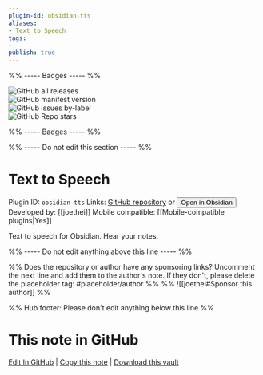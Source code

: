 ```yaml
---
plugin-id: obsidian-tts
aliases:
- Text to Speech
tags: 
- 
publish: true
---
```


%% ----- Badges ----- %%

![GitHub all releases](https://img.shields.io/github/downloads/joethei/obsidian-tts/total?color=573E7A&logo=github&style=for-the-badge)   
![GitHub manifest version](https://img.shields.io/github/manifest-json/v/joethei/obsidian-tts?color=573E7A&logo=github&style=for-the-badge)   
![GitHub issues by-label](https://img.shields.io/github/issues/joethei/obsidian-tts/help%20wanted?color=573E7A&logo=github&style=for-the-badge)   
![GitHub Repo stars](https://img.shields.io/github/stars/joethei/obsidian-tts?color=573E7A&logo=github&style=for-the-badge)

%% ----- Badges ----- %%

%% ----- Do not edit this section ----- %%

# Text to Speech

Plugin ID: `obsidian-tts`
Links: [GitHub repository](https://github.com/joethei/obsidian-tts) or [<button id=HH>Open in Obsidian</button>](obsidian://goto-plugin?id=obsidian-tts)
Developed by: [[joethei]]
Mobile compatible: [[Mobile-compatible plugins|Yes]]

Text to speech for Obsidian. Hear your notes.

%% ----- Do not edit anything above this line ----- %% 

%% Does the repository or author have any sponsoring links? Uncomment the next line and add them to the author's note. If they don't, please delete the placeholder tag: #placeholder/author %%
%% ![[joethei#Sponsor this author]] %%

%% Hub footer: Please don't edit anything below this line %%

# This note in GitHub

<span class="git-footer">[Edit In GitHub](https://github.dev/obsidian-community/obsidian-hub/blob/main/02%20-%20Community%20Expansions/02.05%20All%20Community%20Expansions/Plugins/obsidian-tts.md "git-hub-edit-note") | [Copy this note](https://raw.githubusercontent.com/obsidian-community/obsidian-hub/main/02%20-%20Community%20Expansions/02.05%20All%20Community%20Expansions/Plugins/obsidian-tts.md "git-hub-copy-note") | [Download this vault](https://github.com/obsidian-community/obsidian-hub/archive/refs/heads/main.zip "git-hub-download-vault") </span>
